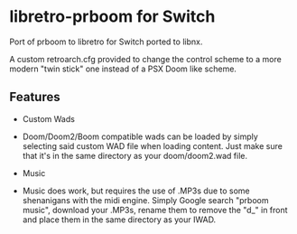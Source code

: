 libretro-prboom for Switch
===============

Port of prboom to libretro for Switch ported to libnx.

A custom retroarch.cfg provided to change the control scheme to a more modern "twin stick" one instead of a PSX Doom like scheme.

Features
--------

* Custom Wads
 - Doom/Doom2/Boom compatible wads can be loaded by simply selecting said custom WAD file when loading content. Just make sure that it's in the same directory as your doom/doom2.wad file.

* Music

 - Music does work, but requires the use of .MP3s due to some shenanigans with the midi engine. Simply Google search "prboom music", download your .MP3s, rename them to remove the "d_" in front and place them in the same directory as your IWAD.